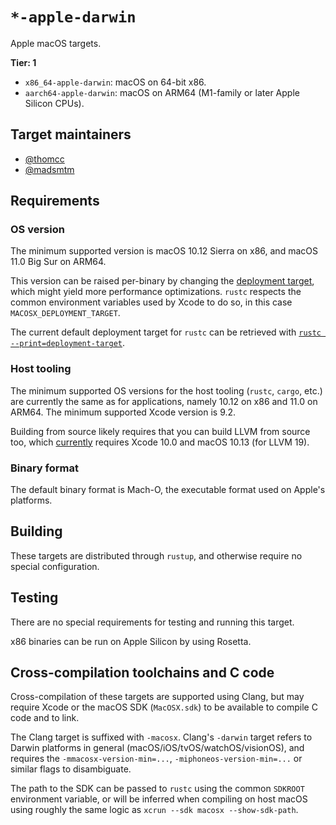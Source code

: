 # `*-apple-darwin`

Apple macOS targets.

**Tier: 1**

- `x86_64-apple-darwin`: macOS on 64-bit x86.
- `aarch64-apple-darwin`: macOS on ARM64 (M1-family or later Apple Silicon CPUs).

## Target maintainers

- [@thomcc](https://github.com/thomcc)
- [@madsmtm](https://github.com/madsmtm)

## Requirements

### OS version

The minimum supported version is macOS 10.12 Sierra on x86, and macOS 11.0 Big
Sur on ARM64.

This version can be raised per-binary by changing the [deployment target],
which might yield more performance optimizations. `rustc` respects the common
environment variables used by Xcode to do so, in this case
`MACOSX_DEPLOYMENT_TARGET`.

The current default deployment target for `rustc` can be retrieved with
[`rustc --print=deployment-target`][rustc-print].

[deployment target]: https://developer.apple.com/library/archive/documentation/DeveloperTools/Conceptual/cross_development/Configuring/configuring.html
[rustc-print]: ../command-line-arguments.md#option-print

### Host tooling

The minimum supported OS versions for the host tooling (`rustc`, `cargo`,
etc.) are currently the same as for applications, namely 10.12 on x86 and 11.0
on ARM64.
The minimum supported Xcode version is 9.2.

Building from source likely requires that you can build LLVM from source too,
which [currently][llvm-os] requires Xcode 10.0 and macOS 10.13 (for LLVM 19).

[llvm-os]: https://releases.llvm.org/19.1.0/docs/GettingStarted.html#host-c-toolchain-both-compiler-and-standard-library

### Binary format

The default binary format is Mach-O, the executable format used on Apple's
platforms.

## Building

These targets are distributed through `rustup`, and otherwise require no
special configuration.

## Testing

There are no special requirements for testing and running this target.

x86 binaries can be run on Apple Silicon by using Rosetta.

## Cross-compilation toolchains and C code

Cross-compilation of these targets are supported using Clang, but may require
Xcode or the macOS SDK (`MacOSX.sdk`) to be available to compile C code and
to link.

The Clang target is suffixed with `-macosx`. Clang's `-darwin` target refers
to Darwin platforms in general (macOS/iOS/tvOS/watchOS/visionOS), and requires
the `-mmacosx-version-min=...`, `-miphoneos-version-min=...` or similar flags
to disambiguate.

The path to the SDK can be passed to `rustc` using the common `SDKROOT`
environment variable, or will be inferred when compiling on host macOS using
roughly the same logic as `xcrun --sdk macosx --show-sdk-path`.
